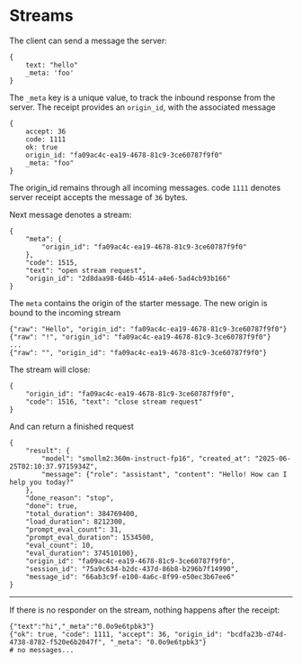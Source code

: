 # Streams

The client can send a message the server:

    {
        text: "hello"
        _meta: 'foo'
    }

The `_meta` key is a unique value, to track the inbound response from the server. The receipt provides an `origin_id`, with the associated message

    {
        accept: 36
        code: 1111
        ok: true
        origin_id: "fa09ac4c-ea19-4678-81c9-3ce60787f9f0"
        _meta: "foo"
    }

The origin_id remains through all incoming messages. code `1111` denotes server receipt accepts the message of `36` bytes.

Next message denotes a stream:

    {
        "meta": {
            "origin_id": "fa09ac4c-ea19-4678-81c9-3ce60787f9f0"
        },
        "code": 1515,
        "text": "open stream request",
        "origin_id": "2d8daa98-646b-4514-a4e6-5ad4cb93b166"
    }

The `meta` contains the origin of the starter message. The new origin is bound to the incoming stream

    {"raw": "Hello", "origin_id": "fa09ac4c-ea19-4678-81c9-3ce60787f9f0"}
    {"raw": "!", "origin_id": "fa09ac4c-ea19-4678-81c9-3ce60787f9f0"}
    ...
    {"raw": "", "origin_id": "fa09ac4c-ea19-4678-81c9-3ce60787f9f0"}

The stream will close:

    {
        "origin_id": "fa09ac4c-ea19-4678-81c9-3ce60787f9f0",
        "code": 1516, "text": "close stream request"
    }

And can return a finished request

    {
        "result": {
            "model": "smollm2:360m-instruct-fp16", "created_at": "2025-06-25T02:10:37.9715934Z",
            "message": {"role": "assistant", "content": "Hello! How can I help you today?"
        },
        "done_reason": "stop",
        "done": true,
        "total_duration": 384769400,
        "load_duration": 8212300,
        "prompt_eval_count": 31,
        "prompt_eval_duration": 1534500,
        "eval_count": 10,
        "eval_duration": 374510100},
        "origin_id": "fa09ac4c-ea19-4678-81c9-3ce60787f9f0",
        "session_id": "75a9c634-b2dc-437d-86b8-b296b7f14990",
        "message_id": "66ab3c9f-e100-4a6c-8f99-e50ec3b67ee6"
    }


---

If there is no responder on the stream, nothing happens after the receipt:

    {"text":"hi","_meta":"0.0o9e6tpbk3"}
    {"ok": true, "code": 1111, "accept": 36, "origin_id": "bcdfa23b-d74d-4738-8782-f520e6b2047f", "_meta": "0.0o9e6tpbk3"}
    # no messages...


